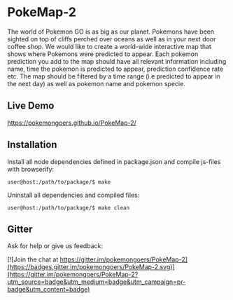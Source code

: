 # PokeMap-2

The world of Pokemon GO is as big as our planet. Pokemons have been sighted on top of cliffs perched over oceans as well as in your next door coffee shop. We would like to create a world-wide interactive map that shows where Pokemons were predicted to appear. Each pokemon prediction you add to the map should have all relevant information including name, time the pokemon is predicted to appear, prediction confidence rate etc. The map should be filtered by a time range (i.e predicted to appear in the next day) as well as pokemon name and pokemon specie.

## Live Demo

https://pokemongoers.github.io/PokeMap-2/

## Installation
Install all node dependencies defined in package.json and compile js-files with browserify:
```shell
user@host:/path/to/package/$ make
```
Uninstall all dependencies and compiled files:
```shell
user@host:/path/to/package/$ make clean
```


## Gitter
Ask for help or give us feedback:

[![Join the chat at https://gitter.im/pokemongoers/PokeMap-2](https://badges.gitter.im/pokemongoers/PokeMap-2.svg)](https://gitter.im/pokemongoers/PokeMap-2?utm_source=badge&utm_medium=badge&utm_campaign=pr-badge&utm_content=badge)
